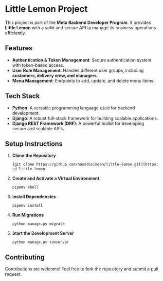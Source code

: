 # Little Lemon Project  

This project is part of the **Meta Backend Developer Program**. It provides **Little Lemon** with a solid and secure API to manage its business operations efficiently.  

## Features  

- **Authentication & Token Management**: Secure authentication system with token-based access.  
- **User Role Management**: Handles different user groups, including **customers, delivery crew, and managers**.  
- **Menu Management**: Endpoints to add, update, and delete menu items.  

## Tech Stack  

- **Python**: A versatile programming language used for backend development.  
- **Django**: A robust full-stack framework for building scalable applications.  
- **Django REST Framework (DRF)**: A powerful toolkit for developing secure and scalable APIs.  

## Setup Instructions  

1. **Clone the Repository**  
   ```bash
   [git clone https://github.com/hamadosimean/little-lemon.git](https://github.com/hamadosimean/meta-backend-developper-program.git)
   cd little-lemon
   ```  
2. **Create and Activate a Virtual Environment**  
   ```bash
   pipenv shell
   ```  
3. **Install Dependencies**  
   ```bash
   pipenv install
   ```  
4. **Run Migrations**  
   ```bash
   python manage.py migrate
   ```  
5. **Start the Development Server**  
   ```bash
   python manage.py runserver
   ```  

## Contributing  

Contributions are welcome! Feel free to fork the repository and submit a pull request.  


